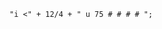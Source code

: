 
```
"i <" + 12/4 + " u 75 # # # # ";
```
<!---
Eledoce/Eledoce is a ✨ special ✨ repository because its `README.md` (this file) appears on your GitHub profile.
You can click the Preview link to take a look at your changes.
--->
